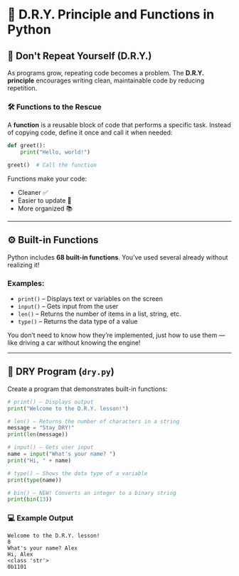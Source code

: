 # 🧩 D.R.Y. Principle and Functions in Python

## 🔁 Don't Repeat Yourself (D.R.Y.)
As programs grow, repeating code becomes a problem. The **D.R.Y. principle** encourages writing clean, maintainable code by reducing repetition.

### 🛠️ Functions to the Rescue
A **function** is a reusable block of code that performs a specific task. Instead of copying code, define it once and call it when needed:
```python
def greet():
    print("Hello, world!")

greet()  # Call the function
```

Functions make your code:
- Cleaner ✅
- Easier to update 🔄
- More organized 📚

---

## ⚙️ Built-in Functions
Python includes **68 built-in functions**. You’ve used several already without realizing it!

### Examples:
- `print()` – Displays text or variables on the screen
- `input()` – Gets input from the user
- `len()` – Returns the number of items in a list, string, etc.
- `type()` – Returns the data type of a value

You don’t need to know how they’re implemented, just how to use them — like driving a car without knowing the engine!

---

## 🛒 DRY Program (`dry.py`)
Create a program that demonstrates built-in functions:

```python
# print() – Displays output
print("Welcome to the D.R.Y. lesson!")

# len() – Returns the number of characters in a string
message = "Stay DRY!"
print(len(message))

# input() – Gets user input
name = input("What's your name? ")
print("Hi, " + name)

# type() – Shows the data type of a variable
print(type(name))

# bin() – NEW! Converts an integer to a binary string
print(bin(13))
```

### 💻 Example Output
```
Welcome to the D.R.Y. lesson!
8
What's your name? Alex
Hi, Alex
<class 'str'>
0b1101
```
